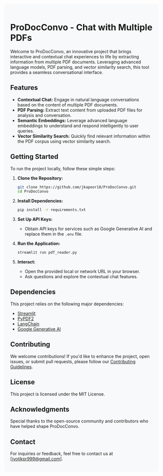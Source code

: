 <div style="background-color: #f8f9fa; padding: 20px; border-radius: 10px;">

# ProDocConvo - Chat with Multiple PDFs

Welcome to ProDocConvo, an innovative project that brings interactive and contextual chat experiences to life by extracting information from multiple PDF documents. Leveraging advanced language models, PDF parsing, and vector similarity search, this tool provides a seamless conversational interface.

## Features

- **Contextual Chat:** Engage in natural language conversations based on the content of multiple PDF documents.
- **PDF Parsing:** Extract text content from uploaded PDF files for analysis and conversation.
- **Semantic Embeddings:** Leverage advanced language embeddings to understand and respond intelligently to user queries.
- **Vector Similarity Search:** Quickly find relevant information within the PDF corpus using vector similarity search.

## Getting Started

To run the project locally, follow these simple steps:

1. **Clone the Repository:**
    ```bash
    git clone https://github.com/jkapoor18/ProDocConvo.git
    cd ProDocConvo
    ```

2. **Install Dependencies:**
    ```bash
    pip install -r requirements.txt
    ```

3. **Set Up API Keys:**
    - Obtain API keys for services such as Google Generative AI and replace them in the `.env` file.

4. **Run the Application:**
    ```bash
    streamlit run pdf_reader.py
    ```

5. **Interact:**
    - Open the provided local or network URL in your browser.
    - Ask questions and explore the contextual chat features.

## Dependencies

This project relies on the following major dependencies:

- [Streamlit](https://www.streamlit.io/)
- [PyPDF2](https://pythonhosted.org/PyPDF2/)
- [LangChain](https://langchain.io/)
- [Google Generative AI](https://cloud.google.com/ai-platform/training/docs/algorithms/generators)

## Contributing

We welcome contributions! If you'd like to enhance the project, open issues, or submit pull requests, please follow our [Contributing Guidelines](CONTRIBUTING.md).

## License

This project is licensed under the MIT License.

## Acknowledgments

Special thanks to the open-source community and contributors who have helped shape ProDocConvo.

## Contact

For inquiries or feedback, feel free to contact us at [jyotikpr999@gmail.com].

</div>

